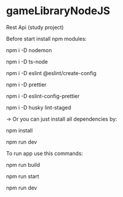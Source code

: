 # gameLibraryNodeJS
Rest Api (study project)


Before start install npm modules:

npm i -D nodemon

npm i -D ts-node

npm i -D eslint @eslint/create-config

npm i -D prettier

npm i -D eslint-config-prettier

npm i -D husky lint-staged




-> Or you can just install all dependencies by:


npm install


npm run dev




To run app use this commands:

npm run build

npm run start

npm run dev
